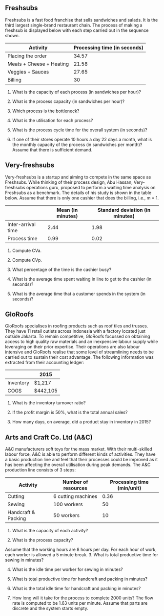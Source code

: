 ## Freshsubs
Freshsubs is a fast food franchise that sells sandwiches and salads. It is the third largest single-brand restaurant chain. The process of making a freshsub is displayed 
below with each step carried out in the sequence shown.

| Activity | Processing time (in seconds) |
|----------|------------------------------|
| Placing the order | 34.57 |
| Meats + Cheese + Heating | 21.58 |
| Veggies + Sauces | 27.65 |
| Billing | 30 |

1. What is the capacity of each process (in sandwiches per hour)?

2. What is the process capacity (in sandwiches per hour)?

3. Which process is the bottleneck?

4. What is the utilisation for each process?

5. What is the process cycle time for the overall system (in seconds)?

6. If one of their stores operate 10 hours a day 22 days a month, what is the monthly capacity of the process (in sandwiches per month)? Assume that there is sufficient demand.

## Very-freshsubs
Very-freshsubs is a startup and aiming to compete in the same space as Freshsubs. While thinking of their process design, Abu Hassan, Very-freshsubs operations
guru, proposed to perform a waiting time analysis on Freshsubs as a benchmark. The details of his study is shown in the table below. Assume that there is only
one cashier that does the billing, i.e., m = 1.

| | Mean (in minutes) | Standard deviation (in minutes) |
|-----|-----|-----|
| Inter-arrival time | 2.44 | 1.98 |
| Process time | 0.99 | 0.02 |

1. Compute CVa.

2. Compute CVp.

3. What percentage of the time is the cashier busy?

4. What is the average time spent waiting in line to get to the cashier (in seconds)?

5. What is the average time that a customer spends in the system (in seconds)?

## GloRoofs
GloRoofs specialises in roofing products such as roof tiles and trusses. They have 11 retail outlets across Indonesia with a factory located just outside
Jakarta. To remain competitive, GloRoofs focussed on obtaining access to high quality raw materials and an inexpensive labour supply while leveraging on their
prior expertise. Their operations are also labour intensive and GloRoofs realise that some level of streamlining needs to be carried out to sustain their cost
advantage. The following information was extracted from their accounting ledger:

| | 2015 |
|-----|-----|
| Inventory | $1,217 |
| COGS | $442,105 |

1. What is the inventory turnover ratio?

2. If the profit margin is 50%, what is the total annual sales?

3. How many days, on average, did a product stay in inventory in 2015?

## Arts and Craft Co. Ltd (A&C)
A&C manufacturers soft toys for the mass market. With their multi-skilled labour force, A&C is able to perform different kinds of activities.
They have a basic production line and feel that their processes could be improved as it has been affecting the overall utilisation during peak demands. The A&C
production line consists of 3 steps:

| Activity | Number of resources | Processing time (min/unit) |
|-----|-----|-----|
| Cutting | 6 cutting machines | 0.36 |
| Sewing | 100 workers | 50 |
| Handcraft & Packing | 50 workers | 10 |

1. What is the capacity of each activity?

2. What is the process capacity?

Assume that the working hours are 8 hours per day. For each hour of work, each worker is allowed a 5 minute break.
3. What is total productive time for sewing in minutes?

4. What is the idle time per worker for sewing in minutes?

5. What is total productive time for handcraft and packing in minutes?

6. What is the total idle time for handcraft and packing in minutes?

7. How long will it take for the process to complete 2000 units? The flow rate is computed to be 1.63 units per minute. Assume that parts are discrete and the
system starts empty.
